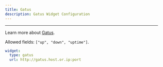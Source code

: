 ```yaml
---
title: Gatus
description: Gatus Widget Configuration
---
```


---

Learn more about [Gatus](https://github.com/TwiN/gatus).

Allowed fields: `["up", "down", "uptime"]`.

```yaml
widget:
  type: gatus
  url: http://gatus.host.or.ip:port
```
